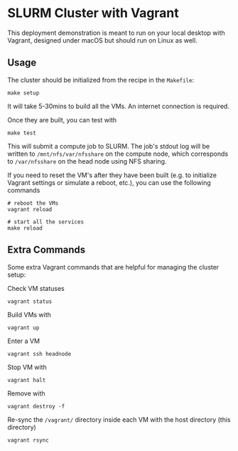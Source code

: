 # SLURM Cluster with Vagrant

This deployment demonstration is meant to run on your local desktop with Vagrant, designed under macOS but should run on Linux as well.

## Usage

The cluster should be initialized from the recipe in the `Makefile`:

```
make setup
```

It will take 5-30mins to build all the VMs. An internet connection is required.

Once they are built, you can test with

```
make test
```

This will submit a compute job to SLURM. The job's stdout log will be written to `/mnt/nfs/var/nfsshare` on the compute node, which corresponds to `/var/nfsshare` on the head node using NFS sharing.

If you need to reset the VM's after they have been built (e.g. to initialize Vagrant settings or simulate a reboot, etc.), you can use the following commands

```
# reboot the VMs
vagrant reload

# start all the services
make reload
```

## Extra Commands

Some extra Vagrant commands that are helpful for managing the cluster setup:

Check VM statuses

```
vagrant status
```

Build VMs with

```
vagrant up
```

Enter a VM

```
vagrant ssh headnode
```

Stop VM with

```
vagrant halt
```

Remove with

```
vagrant destroy -f
```

Re-sync the `/vagrant/` directory inside each VM with the host directory (this directory)

```
vagrant rsync
```
